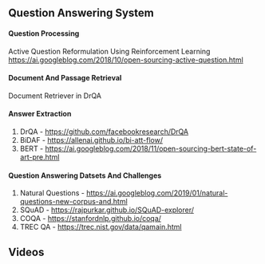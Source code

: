 ## Question Answering System

#### Question Processing
 
Active Question Reformulation Using Reinforcement Learning
https://ai.googleblog.com/2018/10/open-sourcing-active-question.html

#### Document And Passage Retrieval

Document Retriever in DrQA

#### Answer Extraction

1. DrQA - https://github.com/facebookresearch/DrQA
2. BiDAF - https://allenai.github.io/bi-att-flow/
3. BERT - https://ai.googleblog.com/2018/11/open-sourcing-bert-state-of-art-pre.html


#### Question Answering Datsets And Challenges

1. Natural Questions -  https://ai.googleblog.com/2019/01/natural-questions-new-corpus-and.html
2. SQuAD - https://rajpurkar.github.io/SQuAD-explorer/
3. COQA - https://stanfordnlp.github.io/coqa/
4. TREC QA - https://trec.nist.gov/data/qamain.html


## Videos



